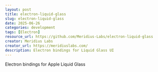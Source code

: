 ```yaml
---
layout: post
title: electron-liquid-glass
slug: electron-liquid-glass
date: 2025-06-26
categories: development
tags: [Electron]
resource_url: https://github.com/Meridius-Labs/electron-liquid-glass
creator: Meridius Labs
creator_url: https://meridiuslabs.com/
description: Electron bindings for Liquid Glass UI
---
```


Electron bindings for Apple Liquid Glass